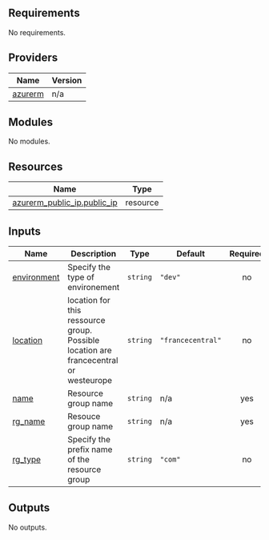 ## Requirements

No requirements.

## Providers

| Name | Version |
|------|---------|
| <a name="provider_azurerm"></a> [azurerm](#provider\_azurerm) | n/a |

## Modules

No modules.

## Resources

| Name | Type |
|------|------|
| [azurerm_public_ip.public_ip](https://registry.terraform.io/providers/hashicorp/azurerm/latest/docs/resources/public_ip) | resource |

## Inputs

| Name | Description | Type | Default | Required |
|------|-------------|------|---------|:--------:|
| <a name="input_environment"></a> [environment](#input\_environment) | Specify the type of environement | `string` | `"dev"` | no |
| <a name="input_location"></a> [location](#input\_location) | location for this ressource group. Possible location are francecentral or westeurope | `string` | `"francecentral"` | no |
| <a name="input_name"></a> [name](#input\_name) | Resource group name | `string` | n/a | yes |
| <a name="input_rg_name"></a> [rg\_name](#input\_rg\_name) | Resouce group name | `string` | n/a | yes |
| <a name="input_rg_type"></a> [rg\_type](#input\_rg\_type) | Specify the prefix name of the resource group | `string` | `"com"` | no |

## Outputs

No outputs.
